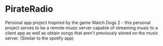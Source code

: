 # PirateRadio
Personal app project 
Inspired by the game Watch Dogs 2 - this personal project serves to be a remote music server capable of streaming music to a client app as well as obtain songs that aren't previously stored on the music server. (Similar to the spotify app)
